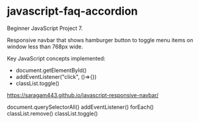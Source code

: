 # javascript-faq-accordion

Beginner JavaScript Project 7.

Responsive navbar that shows hamburger button to toggle menu items on window less than 768px wide.

Key JavaScript concepts implemented:
* document.getElementById()
* addEventListener("click", ()=>{})
* classList.toggle()

https://saragam443.github.io/javascript-responsive-navbar/


document.querySelectorAll()
addEventListener()
forEach()
classList.remove()
classList.toggle()
